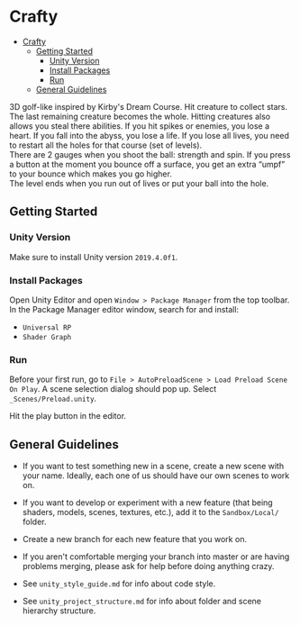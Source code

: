 # Crafty

- [Crafty](#crafty)
  - [Getting Started](#getting-started)
    - [Unity Version](#unity-version)
    - [Install Packages](#install-packages)
    - [Run](#run)
  - [General Guidelines](#general-guidelines)

3D golf-like inspired by Kirby's Dream Course. Hit creature to collect stars. The last remaining creature becomes the whole. Hitting creatures also allows you steal there abilities. If you hit spikes or enemies, you lose a heart. If you fall into the abyss, you lose a life. If you lose all lives, you need to restart all the holes for that course (set of levels).  
There are 2 gauges when you shoot the ball: strength and spin. If you press a button at the moment you bounce off a surface, you get an extra “umpf” to your bounce which makes you go higher.  
The level ends when you run out of lives or put your ball into the hole.  

## Getting Started

### Unity Version
Make sure to install Unity version `2019.4.0f1`.

### Install Packages
Open Unity Editor and open `Window > Package Manager` from the top toolbar. In the Package Manager editor window, search for and install:
- `Universal RP`
- `Shader Graph`

### Run
Before your first run, go to `File > AutoPreloadScene > Load Preload Scene On Play`. A scene selection dialog should pop up. Select `_Scenes/Preload.unity`.

Hit the play button in the editor.


## General Guidelines

- If you want to test something new in a scene, create a new scene with your name. Ideally, each one of us should have our own scenes to work on.

- If you want to develop or experiment with a new feature (that being shaders, models, scenes, textures, etc.), add it to the `Sandbox/Local/` folder.

- Create a new branch for each new feature that you work on.

- If you aren't comfortable merging your branch into master or are having problems merging, please ask for help before doing anything crazy.

- See `unity_style_guide.md` for info about code style.

- See `unity_project_structure.md` for info about folder and scene hierarchy structure.